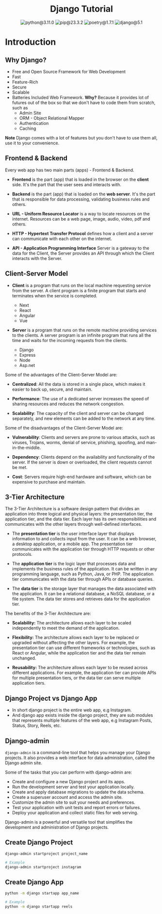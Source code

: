 <h1 align="center">Django Tutorial</h1>
<p align="center">
  <img src="https://img.shields.io/badge/python-3.11.0-blue" alt="python@3.11.0">
  <img src="https://img.shields.io/badge/pip-23.3.2-moccasin" alt="pip@23.3.2">
  <img src="https://img.shields.io/badge/poetry-1.7.1-orange" alt="poetry@1.7.1">
  <img src="https://img.shields.io/badge/django-5.1-papayawhip" alt="django@5.1">
</p>

<h1 align="left">Introduction</h1>
<h2 align="left">Why Django?</h2>

- Free and Open Source Framework for Web Development
- Fast
- Feature-Rich
- Secure
- Scalable
- Batteries Included Web Framework. **Why?** Because it provides lot of futures out of the box so that we don't have to code them from scratch, such as
  - Admin Site
  - ORM - Object Relational Mapper
  - Authentication
  - Caching

**Note** Django comes with a lot of features but you don't have to use them all, use it to your convenience.

<h2 align="left">Frontend & Backend</h2>
Every web app has two main parts (apps) - Frontend & Backend.

- **Frontend** is the part (app) that is loaded in the browser on the **client** side. It's the part that the user sees and interacts with.
- **Backend** is the part (app) that is loaded on the **web server**. It's the part that is responsible for data processing, validating business rules and others.

- **URL - Uniform Resource Locator** is a way to locate resources on the internet. Resources can be a web page, image, audio, video, pdf and others.

- **HTTP - Hypertext Transfer Protocol** defines how a client and a server can communicate with each other on the internet.

- **API - Application Programming Interface** Server is a gateway to the data for the Client, the Server provides an API through which the Client interacts with the Server.

<h2 align="left">Client-Server Model</h2>

- **Client** is a program that runs on the local machine requesting service from the server. A client program is a finite program that starts and terminates when the service is completed.

  - Next
  - React
  - Angular
  - Vue

- **Server** is a program that runs on the remote machine providing services to the clients. A server program is an infinite program that runs all the time and waits for the incoming requests from the clients.
  - Django
  - Express
  - Node
  - Asp.net

Some of the advantages of the Client-Server Model are:

- **Centralized**: All the data is stored in a single place, which makes it easier to back up, secure, and maintain.

- **Performance**: The use of a dedicated server increases the speed of sharing resources and reduces the network congestion.

- **Scalability**: The capacity of the client and server can be changed separately, and new elements can be added to the network at any time.

Some of the disadvantages of the Client-Server Model are:

- **Vulnerability**: Clients and servers are prone to various attacks, such as viruses, Trojans, worms, denial of service, phishing, spoofing, and man-in-the-middle.

- **Dependency**: Clients depend on the availability and functionality of the server. If the server is down or overloaded, the client requests cannot be met.

- **Cost**: Servers require high-end hardware and software, which can be expensive to purchase and maintain.

<h2 align="left">3-Tier Architecture</h2>

The 3-Tier Architecture is a software design pattern that divides an application into three logical and physical layers: the presentation tier, the application tier, and the data tier. Each layer has its own responsibilities and communicates with the other layers through well-defined interfaces.

- The **presentation tier** is the user interface layer that displays information to and collects input from the user. It can be a web browser, a desktop application, or a mobile app. The presentation tier communicates with the application tier through HTTP requests or other protocols.

- The **application tier** is the logic layer that processes data and implements the business rules of the application. It can be written in any programming language, such as Python, Java, or PHP. The application tier communicates with the data tier through APIs or database queries.

- The **data tier** is the storage layer that manages the data associated with the application. It can be a relational database, a NoSQL database, or a file system. The data tier stores and retrieves data for the application tier.

The benefits of the 3-Tier Architecture are:

- **Scalability:** The architecture allows each layer to be scaled independently to meet the demand of the application.

- **Flexibility:** The architecture allows each layer to be replaced or upgraded without affecting the other layers. For example, the presentation tier can use different frameworks or technologies, such as React or Angular, while the application tier and the data tier remain unchanged.

- **Reusability:** The architecture allows each layer to be reused across different applications. For example, the application tier can provide APIs for multiple presentation tiers, or the data tier can serve multiple application tiers.

<h2 align="left">Django Project vs Django App</h2>

- In short django project is the entire web app, e.g Instagram.
- And django app exists inside the django project, they are sub modules that represents multiple features of the web app, e.g Instagram Posts, Status, Story, Reels, etc.

<h2 align="left">Django-admin</h2>

`django-admin` is a command-line tool that helps you manage your Django projects. It also provides a web interface for data administration, called the Django admin site.

Some of the tasks that you can perform with django-admin are:

- Create and configure a new Django project and its apps.
- Run the development server and test your application locally.
- Create and apply database migrations to update the data schema.
- Create a superuser account and access the admin site.
- Customize the admin site to suit your needs and preferences.
- Test your application with unit tests and report errors or failures.
- Deploy your application and collect static files for web serving.

Django-admin is a powerful and versatile tool that simplifies the development and administration of Django projects.

<h2 align="left">Create Django Project</h2>

```bash
django-admin startproject project_name

# Example
django-admin startproject instagram
```

<h2 align="left">Create Django App</h2>

```bash
python -m django startapp app_name

# Example
python -m django startapp reels
```
